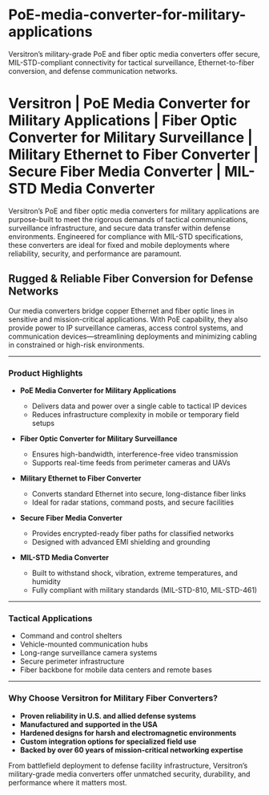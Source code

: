 # PoE-media-converter-for-military-applications
Versitron’s military-grade PoE and fiber optic media converters offer secure, MIL-STD-compliant connectivity for tactical surveillance, Ethernet-to-fiber conversion, and defense communication networks.

# Versitron | PoE Media Converter for Military Applications | Fiber Optic Converter for Military Surveillance | Military Ethernet to Fiber Converter | Secure Fiber Media Converter | MIL-STD Media Converter

Versitron’s PoE and fiber optic media converters for military applications are purpose-built to meet the rigorous demands of tactical communications, surveillance infrastructure, and secure data transfer within defense environments. Engineered for compliance with MIL-STD specifications, these converters are ideal for fixed and mobile deployments where reliability, security, and performance are paramount.

## Rugged & Reliable Fiber Conversion for Defense Networks

Our media converters bridge copper Ethernet and fiber optic lines in sensitive and mission-critical applications. With PoE capability, they also provide power to IP surveillance cameras, access control systems, and communication devices—streamlining deployments and minimizing cabling in constrained or high-risk environments.

---

### Product Highlights

- **PoE Media Converter for Military Applications**
  - Delivers data and power over a single cable to tactical IP devices
  - Reduces infrastructure complexity in mobile or temporary field setups

- **Fiber Optic Converter for Military Surveillance**
  - Ensures high-bandwidth, interference-free video transmission
  - Supports real-time feeds from perimeter cameras and UAVs

- **Military Ethernet to Fiber Converter**
  - Converts standard Ethernet into secure, long-distance fiber links
  - Ideal for radar stations, command posts, and secure facilities

- **Secure Fiber Media Converter**
  - Provides encrypted-ready fiber paths for classified networks
  - Designed with advanced EMI shielding and grounding

- **MIL-STD Media Converter**
  - Built to withstand shock, vibration, extreme temperatures, and humidity
  - Fully compliant with military standards (MIL-STD-810, MIL-STD-461)

---

### Tactical Applications

- Command and control shelters  
- Vehicle-mounted communication hubs  
- Long-range surveillance camera systems  
- Secure perimeter infrastructure  
- Fiber backbone for mobile data centers and remote bases

---

### Why Choose Versitron for Military Fiber Converters?

- **Proven reliability in U.S. and allied defense systems**  
- **Manufactured and supported in the USA**  
- **Hardened designs for harsh and electromagnetic environments**  
- **Custom integration options for specialized field use**  
- **Backed by over 60 years of mission-critical networking expertise**

From battlefield deployment to defense facility infrastructure, Versitron’s military-grade media converters offer unmatched security, durability, and performance where it matters most.
